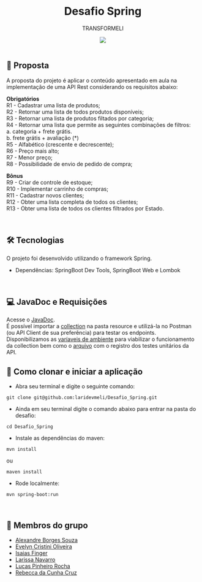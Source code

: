 <h1 align=center> Desafio Spring </h1>
<p align=center> TRANSFORMELI </p>
<div align=center>
<img src="https://github.com/rebecccruz/gif/blob/main/giphy.gif" />
</div>
<br>

## 📝 Proposta
A proposta do projeto é aplicar o conteúdo apresentado em aula na implementação de uma API Rest considerando os requisitos abaixo:

<b>Obrigatórios</b><br>
R1 - Cadastrar uma lista de produtos;<br>
R2 - Retornar uma lista de todos produtos disponíveis;<br>
R3 - Retornar uma lista de produtos filtados por categoria;<br>
R4 - Retornar uma lista que permite as seguintes combinações de filtros:<br>
a. categoria + frete grátis.<br>
b. frete grátis + avaliação (*)<br>
R5 - Alfabético (crescente e decrescente);<br>
R6 - Preço mais alto;<br>
R7 - Menor preço;<br>
R8 - Possibilidade de envio de pedido de compra;<br>

<b>Bônus</b><br>
R9 - Criar de controle de estoque;<br>
R10 - Implementar carrinho de compras;<br>
R11 - Cadastrar novos clientes;<br>
R12 - Obter uma lista completa de todos os clientes;<br>
R13 - Obter uma lista de todos os clientes filtrados por Estado.<br>

<br>

## 🛠️ Tecnologias
O projeto foi desenvolvido utilizando o framework Spring.<br>

* Dependências:  SpringBoot Dev Tools, SpringBoot Web e Lombok

<br>

## 💻 JavaDoc e Requisições

Acesse o <a href="https://github.com/laridevmeli/Desafio_Spring/tree/main/doc">JavaDoc</a>.<br>
É possível importar a <a href="https://github.com/laridevmeli/Desafio_Spring/blob/main/src/main/resources/Desafio_Spring_Grupo2_Transformeli.postman_collection.json">collection</a> na pasta resource e utilizá-la no Postman (ou API Client de sua preferência) para testar os endpoints.
Disponibilizamos as <a href="https://github.com/laridevmeli/Desafio_Spring/blob/main/src/main/resources/workspace.postman_globals.json">varíaveis de ambiente</a> para viabilizar o funcionamento da collection bem como o <a href="https://github.com/laridevmeli/Desafio_Spring/blob/main/src/main/resources/Desafio_Spring_Grupo2_Transformeli.postman_test_run.json">arquivo</a> com o registro dos testes unitários da API.
<br>

## 🚀 Como clonar e iniciar a aplicação

- Abra seu terminal e digite o seguinte comando:

```
git clone git@github.com:laridevmeli/Desafio_Spring.git
```

- Ainda em seu terminal digite o comando abaixo para entrar na pasta do desafio:

```
cd Desafio_Spring
```

- Instale as dependências do maven:

```
mvn install
```

ou
<br>

```
maven install
```

- Rode localmente: 

```
mvn spring-boot:run
```

<br>

## 👥 Membros do grupo

- <a href="https://github.com/aborgssouzameli">Alexandre Borges Souza</a>
- <a href="https://github.com/evycoliveira">Evelyn Cristini Oliveira</a>
- <a href="https://github.com/isaiasfmeli">Isaias Finger</a>
- <a href="https://github.com/laridevmeli">Larissa Navarro</a>
- <a href="https://github.com/lucaspinheirorocha">Lucas Pinheiro Rocha</a>
- <a href="https://github.com/rebecccruz">Rebecca da Cunha Cruz</a>

